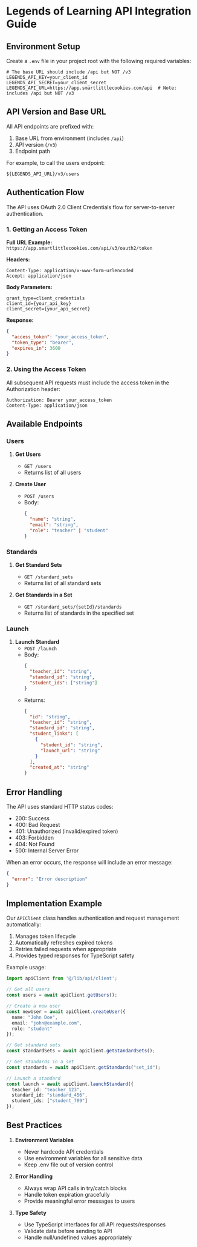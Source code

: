 # Legends of Learning API Integration Guide

## Environment Setup

Create a `.env` file in your project root with the following required variables:

```env
# The base URL should include /api but NOT /v3
LEGENDS_API_KEY=your_client_id
LEGENDS_API_SECRET=your_client_secret
LEGENDS_API_URL=https://app.smartlittlecookies.com/api  # Note: includes /api but NOT /v3
```

## API Version and Base URL

All API endpoints are prefixed with:
1. Base URL from environment (includes `/api`)
2. API version (`/v3`)
3. Endpoint path

For example, to call the users endpoint:
```
${LEGENDS_API_URL}/v3/users
```

## Authentication Flow

The API uses OAuth 2.0 Client Credentials flow for server-to-server authentication.

### 1. Getting an Access Token

**Full URL Example:** `https://app.smartlittlecookies.com/api/v3/oauth2/token`

**Headers:**
```
Content-Type: application/x-www-form-urlencoded
Accept: application/json
```

**Body Parameters:**
```
grant_type=client_credentials
client_id={your_api_key}
client_secret={your_api_secret}
```

**Response:**
```json
{
  "access_token": "your_access_token",
  "token_type": "bearer",
  "expires_in": 3600
}
```

### 2. Using the Access Token

All subsequent API requests must include the access token in the Authorization header:

```
Authorization: Bearer your_access_token
Content-Type: application/json
```

## Available Endpoints

### Users

1. **Get Users**
   - `GET /users`
   - Returns list of all users

2. **Create User**
   - `POST /users`
   - Body:
     ```json
     {
       "name": "string",
       "email": "string",
       "role": "teacher" | "student"
     }
     ```

### Standards

1. **Get Standard Sets**
   - `GET /standard_sets`
   - Returns list of all standard sets

2. **Get Standards in a Set**
   - `GET /standard_sets/{setId}/standards`
   - Returns list of standards in the specified set

### Launch

1. **Launch Standard**
   - `POST /launch`
   - Body:
     ```json
     {
       "teacher_id": "string",
       "standard_id": "string",
       "student_ids": ["string"]
     }
     ```
   - Returns:
     ```json
     {
       "id": "string",
       "teacher_id": "string",
       "standard_id": "string",
       "student_links": [
         {
           "student_id": "string",
           "launch_url": "string"
         }
       ],
       "created_at": "string"
     }
     ```

## Error Handling

The API uses standard HTTP status codes:

- 200: Success
- 400: Bad Request
- 401: Unauthorized (invalid/expired token)
- 403: Forbidden
- 404: Not Found
- 500: Internal Server Error

When an error occurs, the response will include an error message:

```json
{
  "error": "Error description"
}
```

## Implementation Example

Our `APIClient` class handles authentication and request management automatically:

1. Manages token lifecycle
2. Automatically refreshes expired tokens
3. Retries failed requests when appropriate
4. Provides typed responses for TypeScript safety

Example usage:

```typescript
import apiClient from '@/lib/api/client';

// Get all users
const users = await apiClient.getUsers();

// Create a new user
const newUser = await apiClient.createUser({
  name: "John Doe",
  email: "john@example.com",
  role: "student"
});

// Get standard sets
const standardSets = await apiClient.getStandardSets();

// Get standards in a set
const standards = await apiClient.getStandards("set_id");

// Launch a standard
const launch = await apiClient.launchStandard({
  teacher_id: "teacher_123",
  standard_id: "standard_456",
  student_ids: ["student_789"]
});
```

## Best Practices

1. **Environment Variables**
   - Never hardcode API credentials
   - Use environment variables for all sensitive data
   - Keep .env file out of version control

2. **Error Handling**
   - Always wrap API calls in try/catch blocks
   - Handle token expiration gracefully
   - Provide meaningful error messages to users

3. **Type Safety**
   - Use TypeScript interfaces for all API requests/responses
   - Validate data before sending to API
   - Handle null/undefined values appropriately

